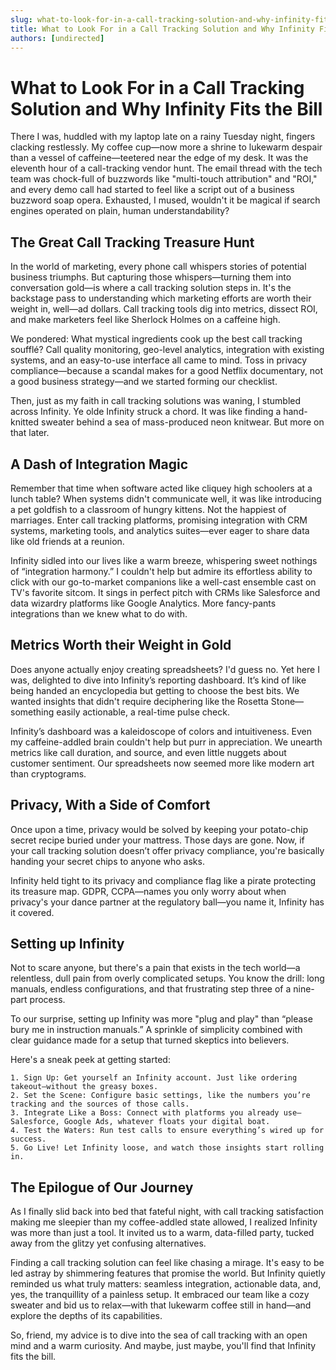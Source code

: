 ```yaml
---
slug: what-to-look-for-in-a-call-tracking-solution-and-why-infinity-fits-the-bill
title: What to Look For in a Call Tracking Solution and Why Infinity Fits the Bill
authors: [undirected]
---
```



# What to Look For in a Call Tracking Solution and Why Infinity Fits the Bill

There I was, huddled with my laptop late on a rainy Tuesday night, fingers clacking restlessly. My coffee cup—now more a shrine to lukewarm despair than a vessel of caffeine—teetered near the edge of my desk. It was the eleventh hour of a call-tracking vendor hunt. The email thread with the tech team was chock-full of buzzwords like "multi-touch attribution" and "ROI," and every demo call had started to feel like a script out of a business buzzword soap opera. Exhausted, I mused, wouldn't it be magical if search engines operated on plain, human understandability?

## The Great Call Tracking Treasure Hunt

In the world of marketing, every phone call whispers stories of potential business triumphs. But capturing those whispers—turning them into conversation gold—is where a call tracking solution steps in. It's the backstage pass to understanding which marketing efforts are worth their weight in, well—ad dollars. Call tracking tools dig into metrics, dissect ROI, and make marketers feel like Sherlock Holmes on a caffeine high.

We pondered: What mystical ingredients cook up the best call tracking soufflé? Call quality monitoring, geo-level analytics, integration with existing systems, and an easy-to-use interface all came to mind. Toss in privacy compliance—because a scandal makes for a good Netflix documentary, not a good business strategy—and we started forming our checklist.

Then, just as my faith in call tracking solutions was waning, I stumbled across Infinity. Ye olde Infinity struck a chord. It was like finding a hand-knitted sweater behind a sea of mass-produced neon knitwear. But more on that later.

## A Dash of Integration Magic

Remember that time when software acted like cliquey high schoolers at a lunch table? When systems didn't communicate well, it was like introducing a pet goldfish to a classroom of hungry kittens. Not the happiest of marriages. Enter call tracking platforms, promising integration with CRM systems, marketing tools, and analytics suites—ever eager to share data like old friends at a reunion.

Infinity sidled into our lives like a warm breeze, whispering sweet nothings of “integration harmony.” I couldn't help but admire its effortless ability to click with our go-to-market companions like a well-cast ensemble cast on TV's favorite sitcom. It sings in perfect pitch with CRMs like Salesforce and data wizardry platforms like Google Analytics. More fancy-pants integrations than we knew what to do with.

## Metrics Worth their Weight in Gold

Does anyone actually enjoy creating spreadsheets? I'd guess no. Yet here I was, delighted to dive into Infinity’s reporting dashboard. It’s kind of like being handed an encyclopedia but getting to choose the best bits. We wanted insights that didn't require deciphering like the Rosetta Stone—something easily actionable, a real-time pulse check.

Infinity’s dashboard was a kaleidoscope of colors and intuitiveness. Even my caffeine-addled brain couldn't help but purr in appreciation. We unearth metrics like call duration, and source, and even little nuggets about customer sentiment. Our spreadsheets now seemed more like modern art than cryptograms.

## Privacy, With a Side of Comfort

Once upon a time, privacy would be solved by keeping your potato-chip secret recipe buried under your mattress. Those days are gone. Now, if your call tracking solution doesn’t offer privacy compliance, you're basically handing your secret chips to anyone who asks.

Infinity held tight to its privacy and compliance flag like a pirate protecting its treasure map. GDPR, CCPA—names you only worry about when privacy's your dance partner at the regulatory ball—you name it, Infinity has it covered.

## Setting up Infinity

Not to scare anyone, but there's a pain that exists in the tech world—a relentless, dull pain from overly complicated setups. You know the drill: long manuals, endless configurations, and that frustrating step three of a nine-part process.

To our surprise, setting up Infinity was more "plug and play" than “please bury me in instruction manuals.” A sprinkle of simplicity combined with clear guidance made for a setup that turned skeptics into believers.

Here's a sneak peek at getting started: 

```
1. Sign Up: Get yourself an Infinity account. Just like ordering takeout—without the greasy boxes.
2. Set the Scene: Configure basic settings, like the numbers you’re tracking and the sources of those calls.
3. Integrate Like a Boss: Connect with platforms you already use—Salesforce, Google Ads, whatever floats your digital boat.
4. Test the Waters: Run test calls to ensure everything’s wired up for success.
5. Go Live! Let Infinity loose, and watch those insights start rolling in.
```

## The Epilogue of Our Journey

As I finally slid back into bed that fateful night, with call tracking satisfaction making me sleepier than my coffee-addled state allowed, I realized Infinity was more than just a tool. It invited us to a warm, data-filled party, tucked away from the glitzy yet confusing alternatives.

Finding a call tracking solution can feel like chasing a mirage. It's easy to be led astray by shimmering features that promise the world. But Infinity quietly reminded us what truly matters: seamless integration, actionable data, and, yes, the tranquillity of a painless setup. It embraced our team like a cozy sweater and bid us to relax—with that lukewarm coffee still in hand—and explore the depths of its capabilities.

So, friend, my advice is to dive into the sea of call tracking with an open mind and a warm curiosity. And maybe, just maybe, you'll find that Infinity fits the bill.